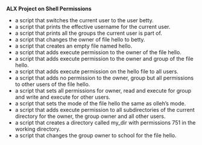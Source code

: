 **ALX Project on Shell Permissions**
- a script that switches the current user to the user betty.
- a script that prints the effective username for the current user.
- a script that prints all the groups the current user is part of.
- a script that changes the owner of file hello to betty.
- a script that creates an empty file named hello.
- a script that adds execute permission to the owner of the file hello.
- a script that adds execute permission to the owner and group of the file hello.
- a script that adds execute permission on the hello file to all users.
- a script that adds no permission to the owner, group but all permissions to other users of the file hello.
- a script that sets all permissions for owner, read and execute for group and write and execute for other users.
- a script that sets the mode of the file hello the same as olleh’s mode.
- a script that adds execute permission to all subdirectories of the current directory for the owner, the group owner and all other users.
- a script that creates a directory called my_dir with permissions 751 in the working directory.
- a script that changes the group owner to school for the file hello.
